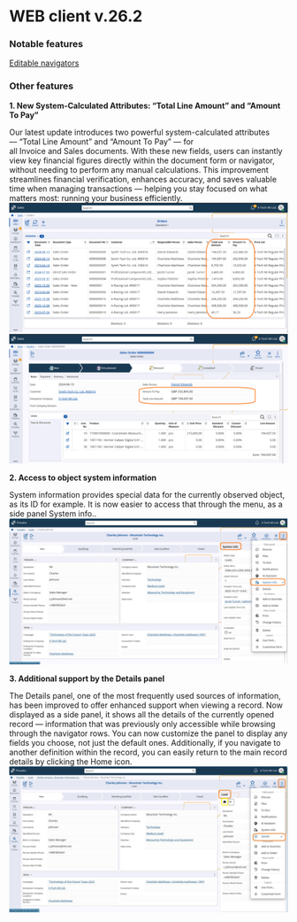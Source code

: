 # WEB client v.26.2
### Notable features

[Editable navigators](https://support.erp.net/hc/en-us/articles/21204475157276-WEB-client-Inline-%D0%B5diting-in-Navigators-v-26)

### Other features
**1. New System-Calculated Attributes: “Total Line Amount” and “Amount To Pay”**

Our latest update introduces two powerful system-calculated attributes — “Total Line Amount” and “Amount To Pay” — for all Invoice and Sales documents.
With these new fields, users can instantly view key financial figures directly within the document form or navigator, without needing to perform any manual calculations.
This improvement streamlines financial verification, enhances accuracy, and saves valuable time when managing transactions — helping you stay focused on what matters most: running your business efficiently.
![picture](pictures/pic1.png)
![picture](pictures/pic2.png)

**2. Access to object system information**

System information provides special data for the currently observed object, as its ID for example. It is now easier to access that through the menu, as a side panel System info..
![picture](pictures/system_info_panel.png)

**3. Additional support by the Details panel**

The Details panel, one of the most frequently used sources of information, has been improved to offer enhanced support when viewing a record.
Now displayed as a side panel, it shows all the details of the currently opened record — information that was previously only accessible while browsing through the navigator rows.
You can now customize the panel to display any fields you choose, not just the default ones.
Additionally, if you navigate to another definition within the record, you can easily return to the main record details by clicking the Home icon.
![picture](pictures/details-panel.png)
